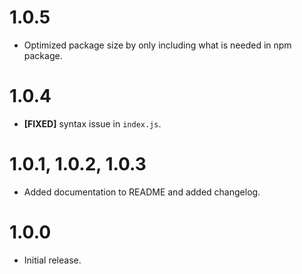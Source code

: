 # 1.0.5

- Optimized package size by only including what is needed in npm package.



# 1.0.4

- **[FIXED]** syntax issue in `index.js`.



# 1.0.1, 1.0.2, 1.0.3

- Added documentation to README and added changelog.



# 1.0.0

- Initial release.
